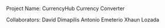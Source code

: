 Project Name: CurrencyHub Currency Converter

Collaborators:
David Dimapilis
Antonio Emeterio
Xhaun Lozada


